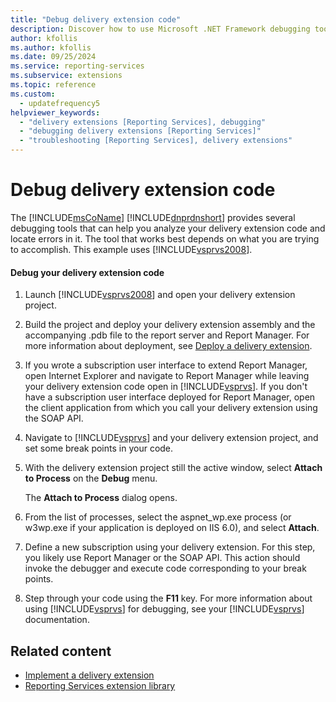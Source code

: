 ```yaml
---
title: "Debug delivery extension code"
description: Discover how to use Microsoft .NET Framework debugging tools to analyze your delivery extension code and locate errors in it.
author: kfollis
ms.author: kfollis
ms.date: 09/25/2024
ms.service: reporting-services
ms.subservice: extensions
ms.topic: reference
ms.custom:
  - updatefrequency5
helpviewer_keywords:
  - "delivery extensions [Reporting Services], debugging"
  - "debugging delivery extensions [Reporting Services]"
  - "troubleshooting [Reporting Services], delivery extensions"
---
```

# Debug delivery extension code
  The [!INCLUDE[msCoName](../../../includes/msconame-md.md)] [!INCLUDE[dnprdnshort](../../../includes/dnprdnshort-md.md)] provides several debugging tools that can help you analyze your delivery extension code and locate errors in it. The tool that works best depends on what you are trying to accomplish. This example uses [!INCLUDE[vsprvs2008](../../../includes/vsprvs2008-md.md)].  
  
#### Debug your delivery extension code  
  
1.  Launch [!INCLUDE[vsprvs2008](../../../includes/vsprvs2008-md.md)] and open your delivery extension project.  
  
2.  Build the project and deploy your delivery extension assembly and the accompanying .pdb file to the report server and Report Manager. For more information about deployment, see [Deploy a delivery extension](../../../reporting-services/extensions/delivery-extension/deploying-a-delivery-extension.md).  
  
3.  If you wrote a subscription user interface to extend Report Manager, open Internet Explorer and navigate to Report Manager while leaving your delivery extension code open in [!INCLUDE[vsprvs](../../../includes/vsprvs-md.md)]. If you don't have a subscription user interface deployed for Report Manager, open the client application from which you call your delivery extension using the SOAP API.  
  
4.  Navigate to [!INCLUDE[vsprvs](../../../includes/vsprvs-md.md)] and your delivery extension project, and set some break points in your code.  
  
5.  With the delivery extension project still the active window, select **Attach to Process** on the **Debug** menu.  
  
     The **Attach to Process** dialog opens.  
  
6.  From the list of processes, select the aspnet_wp.exe process (or w3wp.exe if your application is deployed on IIS 6.0), and select **Attach**.  
  
7.  Define a new subscription using your delivery extension. For this step, you likely use Report Manager or the SOAP API. This action should invoke the debugger and execute code corresponding to your break points.  
  
8.  Step through your code using the **F11** key. For more information about using [!INCLUDE[vsprvs](../../../includes/vsprvs-md.md)] for debugging, see your [!INCLUDE[vsprvs](../../../includes/vsprvs-md.md)] documentation.  
  
## Related content

- [Implement a delivery extension](../../../reporting-services/extensions/delivery-extension/implementing-a-delivery-extension.md)
- [Reporting Services extension library](../../../reporting-services/extensions/reporting-services-extension-library.md)
